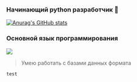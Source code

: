 ### Начинающий python разработчик 🐍

[![Anurag's GitHub stats](https://github-readme-stats.vercel.app/api?username=ZoomZerzz&show_icons=true&theme=dark)](https://github.com/anuraghazra/github-readme-stats)

### Основной язык программирования

<img src="https://img.shields.io/badge/Python-blue?style=for-the-badge&logo=Python&logoColor=white" />

> Умею работать с базами данных формата



```test```
